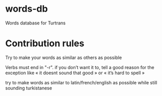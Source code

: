 # words-db
Words database for Turtrans

# Contribution rules

Try to make your words as similar as others as possible


Verbs must end in "-r".
if you don’t want it to, tell a good reason for the exception like « it doesnt sound that good » or « it’s hard to spell »

try to make words as similar to latin/french/english as possible while still sounding turkistanese
